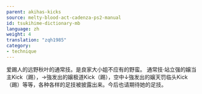 ```yaml
---
parent: akihas-kicks
source: melty-blood-act-cadenza-ps2-manual
id: tsukihime-dictionary-mb
language: zh
weight: 4
translation: "zqh1985"
category:
- technique
---
```


爱踢人的远野秋叶的通常技。是良家大小姐不应有的野蛮。
通常技·站立强的嬢当主Kick（踢），→強发出的嬢极道Kick（踢），空中↓強发出的嬢天罚临头Kick（踢）等等，各种各样的足技被披露出来。今后也请期待她的足技。
